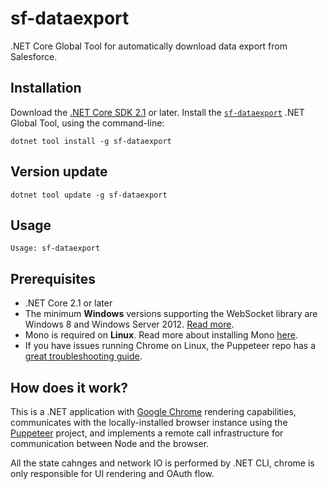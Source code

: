 # sf-dataexport

.NET Core Global Tool for automatically download data export from Salesforce.

 
## Installation

Download the [.NET Core SDK 2.1](https://aka.ms/DotNetCore21) or later.
Install the [`sf-dataexport`](https://www.nuget.org/packages/sf-dataexport)
.NET Global Tool, using the command-line:

```
dotnet tool install -g sf-dataexport
```

## Version update

```
dotnet tool update -g sf-dataexport
```

## Usage

```
Usage: sf-dataexport
```

## Prerequisites

 * .NET Core 2.1 or later
 * The minimum **Windows** versions supporting the WebSocket library are Windows 8 and Windows Server 2012. [Read more](https://docs.microsoft.com/en-us/dotnet/api/system.net.websockets?redirectedfrom=MSDN&view=netframework-4.7.2).
 * Mono is required on **Linux**. Read more about installing Mono [here](https://www.mono-project.com/download/stable/#download-lin-ubuntu).
 * If you have issues running Chrome on Linux, the Puppeteer repo has a [great troubleshooting guide](https://github.com/GoogleChrome/puppeteer/blob/master/docs/troubleshooting.md).

## How does it work?

This is a .NET application with [Google Chrome](https://www.google.com/chrome/) rendering capabilities, communicates with the locally-installed browser instance using the [Puppeteer](https://github.com/GoogleChrome/puppeteer/) project, and implements a remote call infrastructure for communication between Node and the browser.

All the state cahnges and network IO is performed by .NET CLI, chrome is only responsible for UI rendering and OAuth flow.
